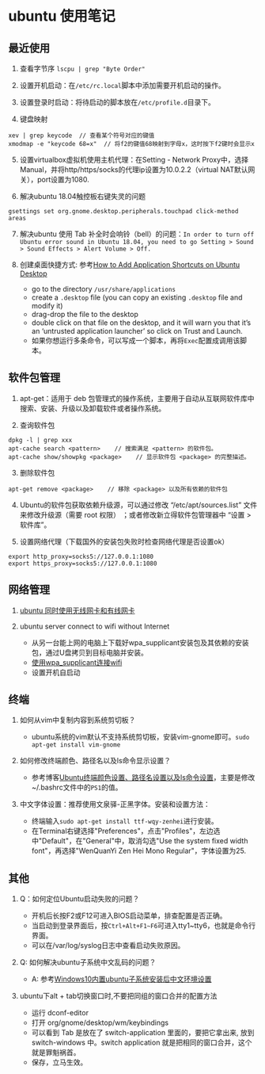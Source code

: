 # ubuntu 使用笔记

## 最近使用

1. 查看字节序 `lscpu | grep "Byte Order"`

2. 设置开机启动：在`/etc/rc.local`脚本中添加需要开机启动的操作。

3. 设置登录时启动：将待启动的脚本放在`/etc/profile.d`目录下。

4. 键盘映射
```
xev | grep keycode  // 查看某个符号对应的键值
xmodmap -e "keycode 68=x"  // 将f2的键值68映射到字母x，这时按下f2键时会显示x
```

5. 设置virtualbox虚拟机使用主机代理：在Setting - Network Proxy中，选择Manual，并将http/https/socks的代理ip设置为10.0.2.2（virtual NAT默认网关），port设置为1080.

6. 解决ubuntu 18.04触控板右键失灵的问题
```
gsettings set org.gnome.desktop.peripherals.touchpad click-method areas
```

7. 解决ubuntu 使用 Tab 补全时会响铃（bell）的问题：`In order to turn off Ubuntu error sound in Ubuntu 18.04, you need to go Setting > Sound > Sound Effects > Alert Volume > Off.`

8. 创建桌面快捷方式: 参考[How to Add Application Shortcuts on Ubuntu Desktop](https://itsfoss.com/ubuntu-desktop-shortcut/)
    - go to the directory `/usr/share/applications`
    - create a `.desktop` file (you can copy an existing `.desktop` file and modify it)
    - drag-drop the file to the desktop
    - double click on that file on the desktop, and it will warn you that it’s an ‘untrusted application launcher’ so click on Trust and Launch.
    - 如果你想运行多条命令，可以写成一个脚本，再将`Exec`配置成调用该脚本。

## 软件包管理

1. apt-get：适用于 deb 包管理式的操作系统，主要用于自动从互联网软件库中搜索、安装、升级以及卸载软件或者操作系统。

2. 查询软件包
```
dpkg -l | grep xxx
apt-cache search <pattern>    // 搜索满足 <pattern> 的软件包。
apt-cache show/showpkg <package>    // 显示软件包 <package> 的完整描述。
```

3. 删除软件包
```
apt-get remove <package>    // 移除 <package> 以及所有依赖的软件包
```

4. Ubuntu的软件包获取依赖升级源，可以通过修改 “/etc/apt/sources.list” 文件来修改升级源（需要 root 权限） ；或者修改新立得软件包管理器中 “设置 > 软件库”。

5. 设置网络代理（下载国外的安装包失败时检查网络代理是否设置ok）
```
export http_proxy=socks5://127.0.0.1:1080
export https_proxy=socks5://127.0.0.1:1080
```

## 网络管理

1. [ubuntu 同时使用无线网卡和有线网卡](https://blog.csdn.net/huohongpeng/article/details/78608671)

2. ubuntu server connect to wifi without Internet
    - 从另一台能上网的电脑上下载好wpa_supplicant安装包及其依赖的安装包，通过U盘拷贝到目标电脑并安装。
    - [使用wpa_supplicant连接wifi](https://www.linuxbabe.com/ubuntu/connect-to-wi-fi-from-terminal-on-ubuntu-18-04-19-04-with-wpa-supplicant)
    - 设置开机自启动

## 终端

1. 如何从vim中复制内容到系统剪切板？
    - ubuntu系统的vim默认不支持系统剪切板，安装vim-gnome即可。`sudo apt-get install vim-gnome`

2. 如何修改终端颜色、路径名以及ls命令显示设置？
    - 参考博客[Ubuntu终端颜色设置、路径名设置以及ls命令设置](http://blog.sina.com.cn/s/blog_65a8ab5d0101g6cf.html)，主要是修改\~/.bashrc文件中的`PS1`的值。

3. 中文字体设置：推荐使用文泉驿-正黑字体。安装和设置方法：
    - 终端输入`sudo apt-get install ttf-wqy-zenhei`进行安装。
    - 在Terminal右键选择"Preferences"，点击"Profiles"，左边选中"Default"，在"General"中，取消勾选"Use the system fixed width font"，再选择"WenQuanYi Zen Hei Mono Regular"，字体设置为25.

## 其他

1. Q：如何定位Ubuntu启动失败的问题？
    - 开机后长按F2或F12可进入BIOS启动菜单，排查配置是否正确。
    - 当启动到登录界面后，按`Ctrl+Alt+F1~F6`可进入tty1~tty6，也就是命令行界面。
    - 可以在/var/log/syslog日志中查看启动失败原因。

2. Q: 如何解决ubuntu子系统中文乱码的问题？
    - A: 参考[Windows10内置ubuntu子系统安装后中文环境设置](https://blog.csdn.net/KERTORP/article/details/80102143)

3. ubuntu下alt + tab切换窗口时,不要把同组的窗口合并的配置方法
    - 运行 dconf-editor 
    - 打开 org/gnome/desktop/wm/keybindings
    - 可以看到 <alt> Tab 是放在了 switch-application 里面的，要把它拿出来, 放到 switch-windows 中。switch application 就是把相同的窗口合并，这个就是罪魁祸首。
    - 保存，立马生效。
